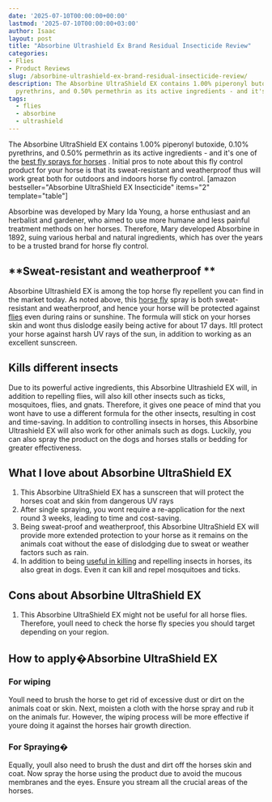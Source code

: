 ```yaml
---
date: '2025-07-10T00:00:00+00:00'
lastmod: '2025-07-10T00:00:00+03:00'
author: Isaac
layout: post
title: "Absorbine Ultrashield Ex Brand Residual Insecticide Review"
categories:
- Flies
- Product Reviews
slug: /absorbine-ultrashield-ex-brand-residual-insecticide-review/
description: The Absorbine UltraShield EX contains 1.00% piperonyl butoxide, 0.10%
  pyrethrins, and 0.50% permethrin as its active ingredients - and it's one of the
tags: 
  - flies
  - absorbine
  - ultrashield
---
```

The Absorbine UltraShield EX contains 1.00% piperonyl butoxide, 0.10% pyrethrins, and 0.50% permethrin as its active ingredients - and it's one of the
[best fly sprays for horses](https://pestpolicy.com/best-fly-spray-for-horses/)
.
Initial pros to note about this fly control product for your horse is that its sweat-resistant and weatherproof  thus will work great both for outdoors and indoors horse fly control.
[amazon bestseller="Absorbine UltraShield EX Insecticide" items="2" template="table"]

Absorbine was developed by Mary Ida Young, a horse enthusiast and an herbalist and gardener, who aimed to use more humane and less painful treatment methods on her horses. Therefore, Mary developed Absorbine in 1892, suing various herbal and natural ingredients, which has over the years to be a trusted brand for horse fly control.
## **Sweat-resistant and weatherproof **
Absorbine Ultrashield EX is among the top horse fly repellent you can find in the market today. As noted above, this
[horse fly](https://en.wikipedia.org/wiki/Horse-fly)
spray is both sweat-resistant and weatherproof, and hence your horse will be protected against [flies](/posts/best-electric-fly-swatter/) even during rains or sunshine.
The formula will stick on your horses skin and wont thus dislodge easily  being active for about 17 days. Itll protect your horse against harsh UV rays of the sun, in addition to working as an excellent sunscreen.
## **Kills different insects**
Due to its powerful active ingredients, this Absorbine Ultrashield EX will, in addition to repelling flies, will also kill other insects such as ticks, mosquitoes, flies, and gnats. Therefore, it gives one peace of mind that you wont have to use a different formula for the other insects, resulting in cost and time-saving.
In addition to controlling insects in horses, this Absorbine Ultrashield EX will also work for other animals such as dogs. Luckily, you can also spray the product on the dogs and horses stalls or bedding for greater effectiveness.
## What I love about Absorbine UltraShield EX
1. This Absorbine UltraShield EX has a sunscreen that will protect the horses coat and skin from dangerous UV rays
2. After single spraying, you wont require a re-application for the next round 3 weeks, leading to time and cost-saving.
3. Being sweat-proof and weatherproof, this Absorbine UltraShield EX will provide more extended protection to your horse as it remains on the animals coat without the ease of dislodging due to sweat or weather factors such as rain.
4. In addition to being
[useful in killing](https://pestpolicy.com/does-bleach-kill-bed-bugs/)
and repelling insects in horses, its also great in dogs. Even it can kill and repel mosquitoes and ticks.
## Cons about Absorbine UltraShield EX
1. This Absorbine UltraShield EX might not be useful for all horse flies. Therefore, youll need to check the horse fly species you should target depending on your region.
## How to apply�Absorbine UltraShield EX
### **For wiping**
Youll need to brush the horse to get rid of excessive dust or dirt on the animals coat or skin. Next, moisten a cloth with the horse spray and rub it on the animals fur. However, the wiping process will be more effective if youre doing it against the horses hair growth direction.
### **For Spraying�**
Equally, youll also need to brush the dust and dirt off the horses skin and coat. Now spray the horse using the product due to avoid the mucous membranes and the eyes. Ensure you stream all the crucial areas of the horses.
